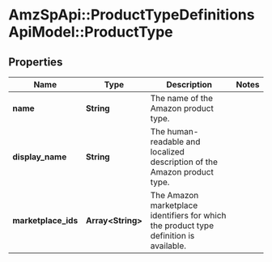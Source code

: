 # AmzSpApi::ProductTypeDefinitionsApiModel::ProductType

## Properties
Name | Type | Description | Notes
------------ | ------------- | ------------- | -------------
**name** | **String** | The name of the Amazon product type. | 
**display_name** | **String** | The human-readable and localized description of the Amazon product type. | 
**marketplace_ids** | **Array&lt;String&gt;** | The Amazon marketplace identifiers for which the product type definition is available. | 

